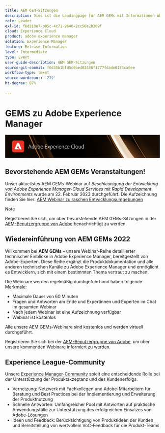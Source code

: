 ```yaml
---
title: AEM GEM-Sitzungen
description: Dies ist die Landingpage für AEM GEMs mit Informationen über die Webinar-Reihe und Informationen zur Registrierung und zu früheren und kommenden Webinaren
role: Leader
exl-id: f8d210e7-b05c-4c71-9640-2cc50e2b309f
cloud: Experience Cloud
product: adobe experience manager
solution: Experience Manager
feature: Release Information
level: Intermediate
type: Event
user-guide-description: AEM GEM-Sitzungen
source-git-commit: f0d35b1bfd5c9be402486f1777fdade0174ca6ee
workflow-type: tm+mt
source-wordcount: '279'
ht-degree: 87%

---
```


# GEMS zu Adobe Experience Manager

<img alt="Digitale Erlebnisse" src="./assets/ADX_Gems.png"/>

## Bevorstehende AEM GEMs Veranstaltungen!

<!---  Remove the comment marks, and put the upcoming event in the below table

<table style="max-width: 1214px;">
<tr>
  <td style="vertical-align: top;">
    <a href="https://www.youtube.com/watch?v=f1T9XU9TCJU">
      <img alt="Experience League LIVE Oct 25" src="assets/Oct25_2022_exl_live_banner_web_1920_WebBanner.png">
    </a>
    <div>
      <a href="https://www.youtube.com/watch?v=f1T9XU9TCJU">
        <strong>Deliver the right offer at the right time with decision management</strong>
      </a>
      <br/><em>with Sandra Hausmann, Ben Tepfer, Brandon Poyfair, and Jason Hickey</em>
      <br/><em>October 25, 2022</em>
    </div>
  </td>
</tr>
</table>

--->
Unser aktuellstes AEM GEMs-Webinar auf *Beschleunigung der Entwicklung von Adobe Experience Manager-Cloud Services mit Rapid Development Environments* wurde am 22. Februar 2023 durchgeführt.
Die Aufzeichnung finden Sie hier: [AEM Webinar zu raschen Entwicklungsumgebungen](/help/gems2023/Rapid-Development-Environments.md)

>[!NOTE]
>
> Registrieren Sie sich, um über bevorstehende AEM GEMs-Sitzungen in der [AEM-Benutzergruppe von Adobe](https://aem-augs.adobe.com/) benachrichtigt zu werden.

## Wiedereinführung von AEM GEMs 2022

Willkommen bei **AEM GEMs** – unsere Webinar-Reihe detaillierter technischer Einblicke in Adobe Experience Manager, bereitgestellt von Adobe-Experten. Diese Reihe ergänzt die Produktdokumentation und alle anderen technischen Kanäle zu Adobe Experience Manager und ermöglicht es Entwicklern, sich mit einem bestimmten Thema vertraut zu machen.

Die Webinare werden regelmäßig durchgeführt und haben folgende Merkmale:

* Maximale Dauer von 60 Minuten
* Fragen und Antworten am Ende und Expertinnen und Experten im Chat im gesamten Webinar
* Nach jedem Webinar ist eine Aufzeichnung verfügbar
* Webinar ist kostenlos

Alle unsere AEM GEMs-Webinare sind kostenlos und werden virtuell durchgeführt.

Registrieren Sie sich bei der [AEM-Benutzergruppe von Adobe](https://aem-augs.adobe.com/), um über unsere kommenden Webinare informiert zu werden.

## Experience League-Community

Unsere [Experience Manager-Community](https://experienceleaguecommunities.adobe.com/t5/adobe-experience-manager/ct-p/adobe-experience-manager-community?profile.language=de) spielt eine entscheidende Rolle bei der Unterstützung der Produktakzeptanz und des Kundenerfolgs.

* Vernetzung: Netzwerk mit Fachkollegen und Adobe-Mitarbeitern für Beratung und Best Practices bei der Implementierung und Erweiterung der Produktnutzung
* Schnelle Antworten: Umfangreicher Pool mit Antworten auf praktische Anwendungsfälle zur Unterstützung des erfolgreichen Einsatzes von Adobe-Lösungen
* Ideen und Feedback: Berücksichtigung von Produktideen der Kunden und Bereitstellung von wertvollem VoC-Feedback für die Produkt-Teams


